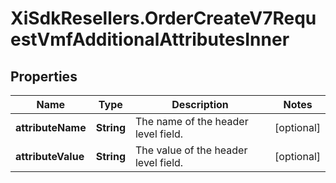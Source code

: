 # XiSdkResellers.OrderCreateV7RequestVmfAdditionalAttributesInner

## Properties

Name | Type | Description | Notes
------------ | ------------- | ------------- | -------------
**attributeName** | **String** | The name of the header level field. | [optional] 
**attributeValue** | **String** | The value of the header level field. | [optional] 


